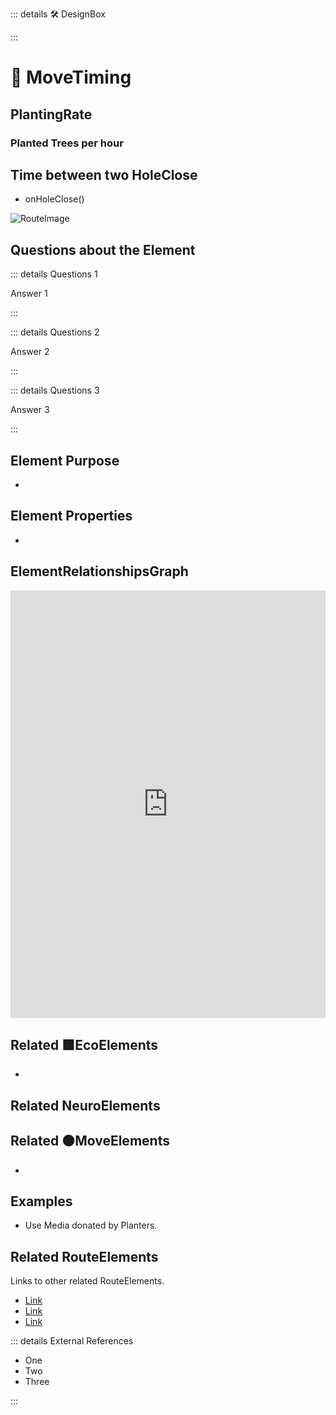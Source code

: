 ::: details 🛠 DesignBox



:::

# 💜 <neuro>MoveTiming </neuro>

## PlantingRate

### Planted Trees per hour

## Time between two HoleClose

- onHoleClose()


![RouteImage](/Route/RouteImage.png)

## Questions about the Element

::: details Questions 1

Answer 1

:::

::: details Questions 2

Answer 2

:::

::: details Questions 3

Answer 3

:::

## Element Purpose

- 

## Element Properties

- 

## ElementRelationshipsGraph

<iframe 
    width="100%" 
    height="684" 
    frameborder="0"
    src="https://observablehq.com/embed/@d3/force-directed-graph/2?cells=chart"
></iframe>

## Related 🟩<eco>EcoElements</eco>
- 
## Related <neuro>NeuroElements</neuro>


## Related 🟠<move>MoveElements</move>
- 

## Examples

- Use Media donated by Planters. 

## Related <route>RouteElements </route>

Links to other related RouteElements. 

- [Link]()
- [Link]()
- [Link]()

::: details External References

- One
- Two
- Three

:::

